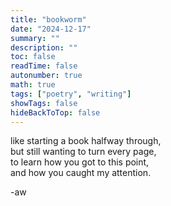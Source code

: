 ```yaml
---
title: "bookworm"
date: "2024-12-17"
summary: ""
description: ""
toc: false
readTime: false
autonumber: true
math: true
tags: ["poetry", "writing"]
showTags: false
hideBackToTop: false
---
```


like starting a book halfway through,  
but still wanting to turn every page,  
to learn how you got to this point,   
and how you caught my attention.  
  
-aw